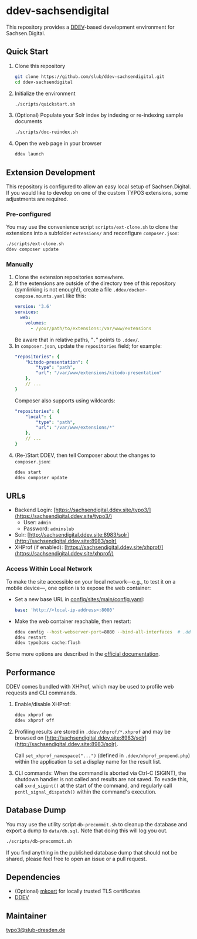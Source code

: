 # ddev-sachsendigital

This repository provides a [DDEV](https://ddev.readthedocs.io/)-based development environment for Sachsen.Digital.

## Quick Start

1. Clone this repository
   ```bash
   git clone https://github.com/slub/ddev-sachsendigital.git
   cd ddev-sachsendigital
   ```

1. Initialize the environment
   ```bash
   ./scripts/quickstart.sh
   ```

1. (Optional) Populate your Solr index by indexing or re-indexing sample documents
   ```bash
   ./scripts/doc-reindex.sh
   ```

1. Open the web page in your browser
   ```bash
   ddev launch
   ```

## Extension Development

This repository is configured to allow an easy local setup of Sachsen.Digital. If you would like to develop on one of the custom TYPO3 extensions, some adjustments are required.

### Pre-configured

You may use the convenience script `scripts/ext-clone.sh` to clone the extensions into a subfolder `extensions/` and reconfigure `composer.json`:

```bash
./scripts/ext-clone.sh
ddev composer update
```

### Manually

1. Clone the extension repositories somewhere.
1. If the extensions are outside of the directory tree of this repository (symlinking is not enough!), create a file `.ddev/docker-compose.mounts.yaml` like this:
   ```yaml
   version: '3.6'
   services:
     web:
       volumes:
         - /your/path/to/extensions:/var/www/extensions
   ```
   Be aware that in relative paths, "`.`" points to `.ddev/`.
1. In `composer.json`, update the `repositories` field; for example:
   ```yaml
   "repositories": {
       "kitodo-presentation": {
           "type": "path",
           "url": "/var/www/extensions/kitodo-presentation"
       },
       // ...
   }
   ```
   Composer also supports using wildcards:
   ```yaml
   "repositories": {
       "local": {
           "type": "path",
           "url": "/var/www/extensions/*"
       },
       // ...
   }
1. (Re-)Start DDEV, then tell Composer about the changes to `composer.json`:
   ```bash
   ddev start
   ddev composer update
   ```

## URLs

- Backend Login: [https://sachsendigital.ddev.site/typo3/](https://sachsendigital.ddev.site/typo3/)
   - User: `admin`
   - Password: `adminslub`
- Solr: [http://sachsendigital.ddev.site:8983/solr](http://sachsendigital.ddev.site:8983/solr)
- XHProf (if enabled): [https://sachsendigital.ddev.site/xhprof/](https://sachsendigital.ddev.site/xhprof/)

### Access Within Local Network

To make the site accessible on your local network—e.g., to test it on a mobile device—, one option is to expose the web container:

- Set a new base URL in [config/sites/main/config.yaml](config/sites/main/config.yaml):
  ```yaml
  base: 'http://<local-ip-address>:8080'
  ```

- Make the web container reachable, then restart:
  ```bash
  ddev config --host-webserver-port=8080 --bind-all-interfaces  # .ddev/config.yaml
  ddev restart
  ddev typo3cms cache:flush
  ```

Some more options are described in the [official documentation](https://ddev.readthedocs.io/en/stable/users/topics/sharing/).

## Performance

DDEV comes bundled with XHProf, which may be used to profile web requests and CLI commands.

1. Enable/disable XHProf:
   ```bash
   ddev xhprof on
   ddev xhprof off
   ```

1. Profiling results are stored in `.ddev/xhprof/*.xhprof` and may be browsed on [http://sachsendigital.ddev.site:8983/solr](http://sachsendigital.ddev.site:8983/solr).

   Call `set_xhprof_namespace("...")` (defined in `.ddev/xhprof_prepend.php`) within the application to set a display name for the result list.

1. CLI commands: When the command is aborted via Ctrl-C (SIGINT), the shutdown handler is not called and results are not saved. To evade this, call `sxnd_sigint()` at the start of the command, and regularly call `pcntl_signal_dispatch()` within the command's execution.

## Database Dump

You may use the utility script `db-precommit.sh` to cleanup the database and export a dump to `data/db.sql`. Note that doing this will log you out.

```bash
./scripts/db-precommit.sh
```

If you find anything in the published database dump that should not be shared, please feel free to open an issue or a pull request.

## Dependencies

- (Optional) [mkcert](https://github.com/FiloSottile/mkcert) for locally trusted TLS certificates
- [DDEV](https://ddev.readthedocs.io/)

## Maintainer

typo3@slub-dresden.de
